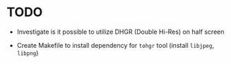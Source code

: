 # TODO

- Investigate is it possible to utilize DHGR (Double Hi-Res) on half screen

- Create Makefile to install dependency for `tohgr` tool (install `libjpeg`, `libpng`)
